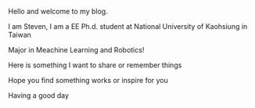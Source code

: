 Hello and welcome to my blog. 

I am Steven, I am a EE Ph.d. student at National University of Kaohsiung in Taiwan 

Major in Meachine Learning  and Robotics!

Here is something I want to share or remember things

Hope you find something works or inspire for you

Having a good day
